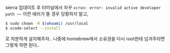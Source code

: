sierra 업데이트 후 터미널에서 자꾸 `xcrun: error: invalid active developer path ~~` 이런 에러가 뜰 경우 당황하지 말고,

```sh
$ sudo chown -R $(whoami) /usr/local
$ xcode-select --install
```

로 차분하게 설치해주자..
나중에 homebrew에서 소유권을 다시 root한테 넘겨주라면 그렇게 하면 된다..
